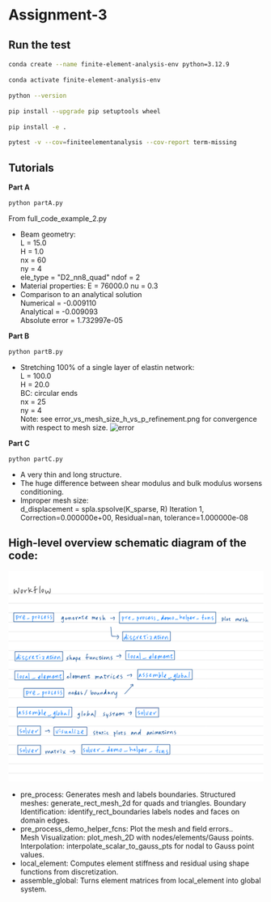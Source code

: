 # Assignment-3

## Run the test
```bash
conda create --name finite-element-analysis-env python=3.12.9
```

```bash
conda activate finite-element-analysis-env
```

```bash
python --version
```

```bash
pip install --upgrade pip setuptools wheel
```

```bash
pip install -e .
```

```bash
pytest -v --cov=finiteelementanalysis --cov-report term-missing
```

## Tutorials
**Part A**
```bash
python partA.py
```
From full_code_example_2.py
* Beam geometry:  
L = 15.0   
H = 1.0    
nx = 60    
ny = 4     
ele_type = "D2_nn8_quad" 
ndof = 2
* Material properties:
E = 76000.0
nu = 0.3
*  Comparison to an analytical solution  
Numerical = -0.009110  
Analytical = -0.009093  
Absolute error = 1.732997e-05  

**Part B**
```bash
python partB.py
```
* Stretching 100% of a single layer of elastin network:  
L = 100.0     
H = 20.0  
BC: circular ends  
nx = 25      
ny = 4  
Note: see error_vs_mesh_size_h_vs_p_refinement.png for convergence with respect to mesh size.
![error](error_vs_mesh_size_h_vs_p_refinement.png)  

**Part C**
```bash
python partC.py
```
* A very thin and long structure.
* The huge difference between shear modulus and bulk modulus worsens conditioning.
* Improper mesh size:  
d_displacement = spla.spsolve(K_sparse, R)
Iteration 1, Correction=0.000000e+00, Residual=nan, tolerance=1.000000e-08



## High-level overview schematic diagram of the code:
![workflow](workflow.jpg)

* pre_process: Generates mesh and labels boundaries.
  Structured meshes: generate_rect_mesh_2d for quads and triangles.
  Boundary Identification: identify_rect_boundaries labels nodes and faces on domain edges.  
* pre_process_demo_helper_fcns: Plot the mesh and field errors..  
  Mesh Visualization: plot_mesh_2D with nodes/elements/Gauss points.  
  Interpolation: interpolate_scalar_to_gauss_pts for nodal to Gauss point values.  
* local_element: Computes element stiffness and residual using shape functions from discretization.
* assemble_global: Turns element matrices from local_element into global system.

